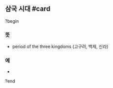 ## 삼국 시대 #card
?begin
### 뜻
- period of the three kingdoms (고구려, 백제, 신라)
### 예
-
<!--SR:!2026-03-30,154,270-->
?end


